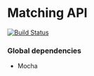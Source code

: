 Matching API
===============
[![Build Status](https://travis-ci.org/AlgoProjectH1/api-matching.svg?branch=master)](https://travis-ci.org/AlgoProjectH1/api-matching)

### Global dependencies
- Mocha
